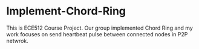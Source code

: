 Implement-Chord-Ring
====================

This is ECE512 Course Project. Our group implemented Chord Ring and my work focuses on send heartbeat pulse between connected nodes in P2P netwrok.
